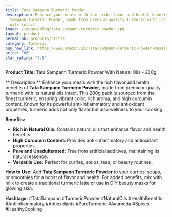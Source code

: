 ```yaml
---
title: Tata Sampann Turmeric Powder
description: Enhance your meals with the rich flavor and health benefits of Tata
  Sampann Turmeric Powder, made from premium-quality turmeric with its natural
  oils intact.
image: /images/blog/tata-sampann-turmeric-powder.jpg
layout: product
permalink: products/:title
category: Turmeric
buy_now_link: https://www.amazon.in/Tata-Sampann-Turmeric-Powder-Masala/dp/B079H8D8M6/ref=sr_1_1_sspa?crid=1IBX4K52DVNNJ&tag=ayushmonk-21
price: "86"
star_rating: "4.5"
---
```

**Product Title:** Tata Sampann Turmeric Powder With Natural Oils - 200g

** Description:**
Enhance your meals with the rich flavor and health benefits of **Tata Sampann Turmeric Powder**, made from premium-quality turmeric with its natural oils intact. This 200g pack is sourced from the finest turmeric, ensuring vibrant color, rich aroma, and high curcumin content. Known for its powerful anti-inflammatory and antioxidant properties, turmeric adds not only flavor but also wellness to your cooking.

**Benefits:**
- **Rich in Natural Oils:** Contains natural oils that enhance flavor and health benefits.
- **High Curcumin Content:** Provides anti-inflammatory and antioxidant properties.
- **Pure and Unadulterated:** Free from artificial additives, maintaining its natural essence.
- **Versatile Use:** Perfect for curries, soups, teas, or beauty routines.

**How to Use:**
Add **Tata Sampann Turmeric Powder** to your curries, soups, or smoothies for a boost of flavor and health. For added benefits, mix with milk to create a traditional turmeric latte or use in DIY beauty masks for glowing skin.

**Hashtags:**
#TataSampann #TurmericPowder #NaturalOils #HealthBenefits #AntiInflammatory #Antioxidants #PureTurmeric #Ayurveda #Spices #HealthyCooking
